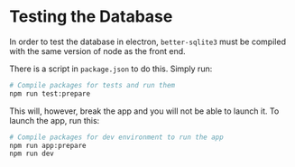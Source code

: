 # Testing the Database

In order to test the database in electron, `better-sqlite3` must be compiled with the same version of node as the front end.

There is a script in `package.json` to do this.
Simply run:

```bash
# Compile packages for tests and run them
npm run test:prepare
```

This will, however, break the app and you will not be able to launch it.
To launch the app, run this:

```bash
# Compile packages for dev environment to run the app
npm run app:prepare
npm run dev
```
